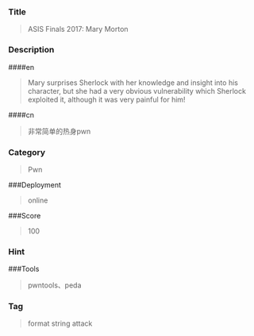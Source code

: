 ### Title
> ASIS Finals 2017: Mary Morton

### Description

####en
> Mary surprises Sherlock with her knowledge and insight into his character, but she had a very obvious vulnerability which Sherlock exploited it, although it was very painful for him!

####cn
> 非常简单的热身pwn

### Category
> Pwn

###Deployment
>online

###Score
> 100

### Hint

###Tools
>pwntools、peda

### Tag
> format string attack     
             

